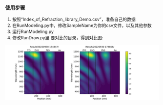 ### 使用步骤

1. 按照“Index_of_Refraction_library_Demo.csv”，准备自己的数据
2. 在RunModeling.py中，修改SampleName为你的csv文件，以及其他参数
2. 运行RunModeling.py
2. 修改RunDraw.py里 要对比的目录，得到对比图:
<img src="/Example_OpticalModeling_Figures/Efield.jpg" width="600" >

